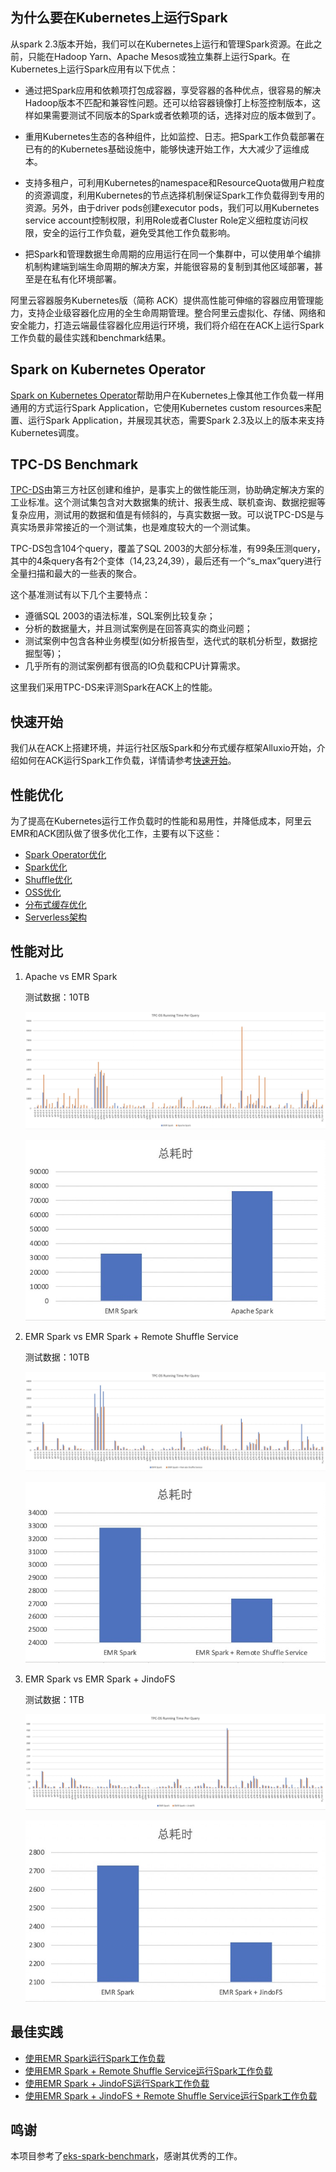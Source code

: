 ## 为什么要在Kubernetes上运行Spark

从spark 2.3版本开始，我们可以在Kubernetes上运行和管理Spark资源。在此之前，只能在Hadoop Yarn、Apache Mesos或独立集群上运行Spark。在Kubernetes上运行Spark应用有以下优点：

- 通过把Spark应用和依赖项打包成容器，享受容器的各种优点，很容易的解决Hadoop版本不匹配和兼容性问题。还可以给容器镜像打上标签控制版本，这样如果需要测试不同版本的Spark或者依赖项的话，选择对应的版本做到了。

- 重用Kubernetes生态的各种组件，比如监控、日志。把Spark工作负载部署在已有的的Kubernetes基础设施中，能够快速开始工作，大大减少了运维成本。
- 支持多租户，可利用Kubernetes的namespace和ResourceQuota做用户粒度的资源调度，利用Kubernetes的节点选择机制保证Spark工作负载得到专用的资源。另外，由于driver pods创建executor pods，我们可以用Kubernetes service account控制权限，利用Role或者Cluster Role定义细粒度访问权限，安全的运行工作负载，避免受其他工作负载影响。

- 把Spark和管理数据生命周期的应用运行在同一个集群中，可以使用单个编排机制构建端到端生命周期的解决方案，并能很容易的复制到其他区域部署，甚至是在私有化环境部署。

阿里云容器服务Kubernetes版（简称 ACK）提供高性能可伸缩的容器应用管理能力，支持企业级容器化应用的全生命周期管理。整合阿里云虚拟化、存储、网络和安全能力，打造云端最佳容器化应用运行环境，我们将介绍在在ACK上运行Spark工作负载的最佳实践和benchmark结果。

## Spark on Kubernetes Operator

[Spark on Kubernetes Operator](https://github.com/AliyunContainerService/spark-on-k8s-operator)帮助用户在Kubernetes上像其他工作负载一样用通用的方式运行Spark Application，它使用Kubernetes custom resources来配置、运行Spark Application，并展现其状态，需要Spark 2.3及以上的版本来支持Kubernetes调度。

## TPC-DS Benchmark

[TPC-DS](http://www.tpc.org/tpcds/)由第三方社区创建和维护，是事实上的做性能压测，协助确定解决方案的工业标准。这个测试集包含对大数据集的统计、报表生成、联机查询、数据挖掘等复杂应用，测试用的数据和值是有倾斜的，与真实数据一致。可以说TPC-DS是与真实场景非常接近的一个测试集，也是难度较大的一个测试集。

TPC-DS包含104个query，覆盖了SQL 2003的大部分标准，有99条压测query，其中的4条query各有2个变体（14,23,24,39），最后还有一个“s_max”query进行全量扫描和最大的一些表的聚合。

这个基准测试有以下几个主要特点：

- 遵循SQL 2003的语法标准，SQL案例比较复杂；
- 分析的数据量大，并且测试案例是在回答真实的商业问题；
- 测试案例中包含各种业务模型(如分析报告型，迭代式的联机分析型，数据挖掘型等)；
- 几乎所有的测试案例都有很高的IO负载和CPU计算需求。

这里我们采用TPC-DS来评测Spark在ACK上的性能。

## 快速开始

我们从在ACK上搭建环境，并运行社区版Spark和分布式缓存框架Alluxio开始，介绍如何在ACK运行Spark工作负载，详情请参考[快速开始](docs/quickstart/benchmark_env.md)。

## 性能优化

为了提高在Kubernetes运行工作负载时的性能和易用性，并降低成本，阿里云EMR和ACK团队做了很多优化工作，主要有以下这些：

- [Spark Operator优化](docs/performance/spark-operator.md)
- [Spark优化](docs/performance/emr-spark.md)
- [Shuffle优化](https://developer.aliyun.com/article/772329)
- [OSS优化](docs/performance/oss.md)
- [分布式缓存优化](docs/performance/jindofs.md)
- [Serverless架构](docs/performance/serverless.md)


## 性能对比

1. Apache vs EMR Spark
   
   测试数据：10TB
   
   ![apache-spark-per-10t](./docs/img/apache-spark-per-10t.jpg)
   
   ![apache-spark-total-10t](./docs/img/apache-spark-total-10t.jpg)
   
2. EMR Spark vs EMR Spark + Remote Shuffle Service

   测试数据：10TB
   
   ![emr-spark-rss-per-10t](./docs/img/emr-spark-rss-per-10t.jpg)
        
   ![emr-spark-rss-total-10t](./docs/img/emr-spark-rss-total-10t.jpg)


3. EMR Spark vs EMR Spark + JindoFS

   测试数据：1TB
   
   ![emr-spark-jindofs-per-1t](./docs/img/emr-spark-jindofs-per-1t.jpg)
            
   ![emr-spark-jindofs-total-1t](./docs/img/emr-spark-jindofs-total-1t.jpg)
    

## 最佳实践

- [使用EMR Spark运行Spark工作负载](./docs/bestpractice/emrspark.md)
- [使用EMR Spark + Remote Shuffle Service运行Spark工作负载](./docs/bestpractice/emrspark-ess.md)
- [使用EMR Spark + JindoFS运行Spark工作负载](./docs/bestpractice/emrspark-jindofs.md)
- [使用EMR Spark + JindoFS + Remote Shuffle Service运行Spark工作负载](./docs/bestpractice/emrspark-ess-jindofs.md)

## 鸣谢
本项目参考了[eks-spark-benchmark](https://github.com/aws-samples/eks-spark-benchmark)，感谢其优秀的工作。